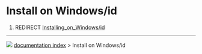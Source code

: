 # Install on Windows/id
1.  REDIRECT [Installing_on_Windows/id](Installing_on_Windows/id.md)



---
![](images/Button_right.svg) [documentation index](../README.md) > Install on Windows/id

